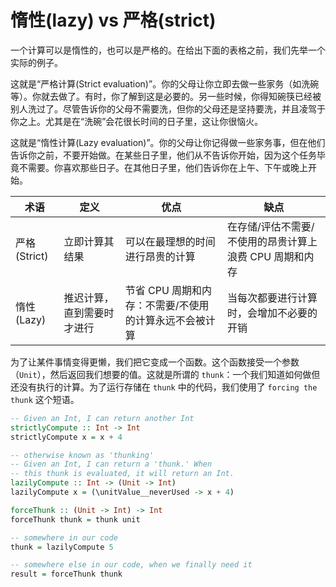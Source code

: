 # 惰性(lazy) vs 严格(strict)

一个计算可以是惰性的，也可以是严格的。在给出下面的表格之前，我们先举一个实际的例子。

这就是“严格计算(Strict evaluation)”。你的父母让你立即去做一些家务（如洗碗等）。你就去做了。有时，你了解到这是必要的。另一些时候，你得知碗筷已经被别人洗过了。尽管告诉你的父母不需要洗，但你的父母还是坚持要洗，并且凌驾于你之上。尤其是在“洗碗”会花很长时间的日子里，这让你很恼火。

这就是“惰性计算(Lazy evaluation)”。你的父母让你记得做一些家务事，但在他们告诉你之前，不要开始做。在某些日子里，他们从不告诉你开始，因为这个任务毕竟不需要。你喜欢那些日子。在其他日子里，他们告诉你在上午、下午或晚上开始。

| 术语 | 定义 | 优点 | 缺点
| - | - | - | - |
| 严格(Strict) | 立即计算其结果 | 可以在最理想的时间进行昂贵的计算 | 在存储/评估不需要/不使用的昂贵计算上浪费 CPU 周期和内存 |
| 惰性(Lazy) | 推迟计算，直到需要时才进行 | 节省 CPU 周期和内存：不需要/不使用的计算永远不会被计算 | 当每次都要进行计算时，会增加不必要的开销

为了让某件事情变得更懒，我们把它变成一个函数。这个函数接受一个参数（`Unit`），然后返回我们想要的值。这就是所谓的 `thunk`：一个我们知道如何做但还没有执行的计算。为了运行存储在 `thunk` 中的代码，我们使用了 `forcing the thunk` 这个短语。

```purescript
-- Given an Int, I can return another Int
strictlyCompute :: Int -> Int
strictlyCompute x = x + 4

-- otherwise known as 'thunking'
-- Given an Int, I can return a 'thunk.' When
-- this thunk is evaluated, it will return an Int.
lazilyCompute :: Int -> (Unit -> Int)
lazilyCompute x = (\unitValue__neverUsed -> x + 4)

forceThunk :: (Unit -> Int) -> Int
forceThunk thunk = thunk unit

-- somewhere in our code
thunk = lazilyCompute 5

-- somewhere else in our code, when we finally need it
result = forceThunk thunk
```
